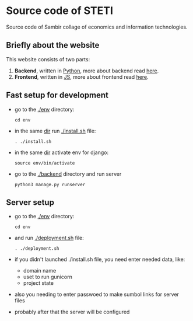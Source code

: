 # **Source code of STETI**

Source code of Sambir collage of economics and information technologies.

## **Briefly about the website**

This website consists of two parts:

1. **Backend**, written in [Python](https://python.org/ "Python website"), more about backend read [here](./backend/README.md "Backend documentation").  
2. **Frontend**, written in [JS](https://developer.mozilla.org/en-US/docs/Web/JavaScript "JS website"), more about frontend read [here](./frontend/README.md "Backend documentation").  

## **Fast setup for development**

- go to the [./env](./env "link to the env dir") directory:

    ```shell
    cd env
    ```

- in the same [dir](./env "link to the env dir") run [./install.sh](./env/install.sh "link to the install.sh file") file:

    ```shell
    . ./install.sh
    ```

- in the same [dir](./env "link to the env dir") activate env for django:

    ```shell
    source env/bin/activate
    ```

- go to the [./backend](./backend "link to the env dir") directory and run server

    ```shell
    python3 manage.py runserver
    ```

## **Server setup**

- go to the [./env](./env "link to the env dir") directory:

    ```shell
    cd env
    ```

- and run [./deployment.sh](./env/deployment.sh "link to the deployment.sh file") file:

    ```shell
    . ./deployment.sh
    ```

- if you didn't launched ./install.sh file, you need enter needed data, like:

  - domain name
  - uset to run gunicorn
  - project state

- also you needing to enter passwoed to make sumbol links for server files
- probably after that the server will be configured
